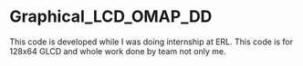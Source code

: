 # Graphical_LCD_OMAP_DD

This code is developed while I was doing internship at ERL. This code is for 128x64 GLCD and whole work done by team not only me.
